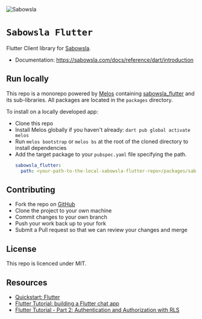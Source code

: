 ![Sabowsla](https://raw.githubusercontent.com/sabowsla/sabowsla-flutter/main/.github/images/sabowsla-banner.jpg)

# `Sabowsla Flutter`

Flutter Client library for [Sabowsla](https://sabowsla.com/).

- Documentation: https://sabowsla.com/docs/reference/dart/introduction

## Run locally

This repo is a monorepo powered by [Melos](https://melos.invertase.dev/) containing [sabowsla_flutter](https://github.com/sabowsla/sabowsla-flutter/tree/main/packages/sabowsla_flutter) and its sub-libraries. All packages are located in the `packages` directory.

To install on a locally developed app:

- Clone this repo
- Install Melos globally if you haven't already: `dart pub global activate melos`
- Run `melos bootstrap` or `melos bs` at the root of the cloned directory to install dependencies
- Add the target package to your `pubspec.yaml` file specifying the path.
  ```yaml
  sabowsla_flutter:
    path: <your-path-to-the-local-sabowsla-flutter-repo>/packages/sabowsla_flutter
  ```

## Contributing

- Fork the repo on [GitHub](https://github.com/sabowsla/sabowsla-flutter)
- Clone the project to your own machine
- Commit changes to your own branch
- Push your work back up to your fork
- Submit a Pull request so that we can review your changes and merge

## License

This repo is licenced under MIT.

## Resources

- [Quickstart: Flutter](https://sabowsla.com/docs/guides/with-flutter)
- [Flutter Tutorial: building a Flutter chat app](https://sabowsla.com/blog/flutter-tutorial-building-a-chat-app)
- [Flutter Tutorial - Part 2: Authentication and Authorization with RLS](https://sabowsla.com/blog/flutter-authentication-and-authorization-with-rls)
